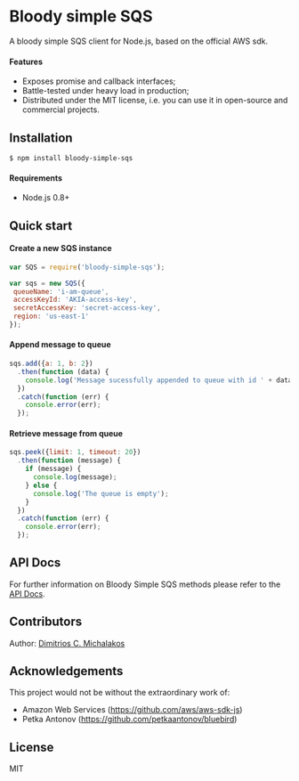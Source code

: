# Bloody simple SQS

A bloody simple SQS client for Node.js, based on the official AWS sdk.

#### Features

* Exposes promise and callback interfaces;
* Battle-tested under heavy load in production;
* Distributed under the MIT license, i.e. you can use it in open-source and commercial projects.

## Installation

```
$ npm install bloody-simple-sqs
```

#### Requirements

* Node.js 0.8+

## Quick start

#### Create a new SQS instance

```javascript
var SQS = require('bloody-simple-sqs');

var sqs = new SQS({
 queueName: 'i-am-queue',
 accessKeyId: 'AKIA-access-key',
 secretAccessKey: 'secret-access-key',
 region: 'us-east-1'
});
```

#### Append message to queue

```javascript
sqs.add({a: 1, b: 2})
  .then(function (data) {
    console.log('Message sucessfully appended to queue with id ' + data.id); 
  })
  .catch(function (err) {
    console.error(err);
  });
```

#### Retrieve message from queue

```javascript
sqs.peek({limit: 1, timeout: 20})
  .then(function (message) {
    if (message) {
      console.log(message); 
    } else {
      console.log('The queue is empty');
    }
  })
  .catch(function (err) {
    console.error(err);
  });
```

## API Docs

For further information on Bloody Simple SQS methods please refer to the [API Docs](/jmike/bloody-simple-sqs/blob/master/API.md).

## Contributors

Author: [Dimitrios C. Michalakos](https://github.com/jmike)

## Acknowledgements

This project would not be without the extraordinary work of:

* Amazon Web Services (https://github.com/aws/aws-sdk-js)
* Petka Antonov (https://github.com/petkaantonov/bluebird)

## License

MIT
